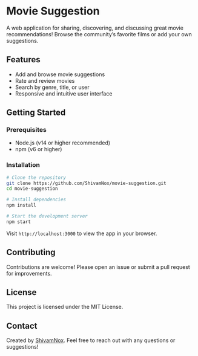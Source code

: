 # Movie Suggestion

A web application for sharing, discovering, and discussing great movie recommendations! Browse the community’s favorite films or add your own suggestions.

## Features

- Add and browse movie suggestions
- Rate and review movies
- Search by genre, title, or user
- Responsive and intuitive user interface

## Getting Started

### Prerequisites

- Node.js (v14 or higher recommended)
- npm (v6 or higher)

### Installation

```bash
# Clone the repository
git clone https://github.com/ShivamNox/movie-suggestion.git
cd movie-suggestion

# Install dependencies
npm install

# Start the development server
npm start
```

Visit `http://localhost:3000` to view the app in your browser.

## Contributing

Contributions are welcome! Please open an issue or submit a pull request for improvements.

## License

This project is licensed under the MIT License.

## Contact

Created by [ShivamNox](https://github.com/ShivamNox). Feel free to reach out with any questions or suggestions!
